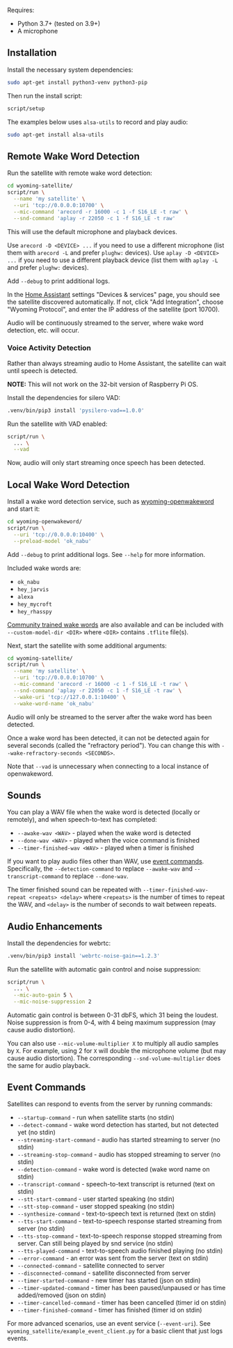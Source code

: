 
Requires:

* Python 3.7+ (tested on 3.9+)
* A microphone

## Installation

Install the necessary system dependencies:

``` sh
sudo apt-get install python3-venv python3-pip
```

Then run the install script:

``` sh
script/setup
```

The examples below uses `alsa-utils` to record and play audio:

``` sh
sudo apt-get install alsa-utils
```


## Remote Wake Word Detection

Run the satellite with remote wake word detection:

``` sh
cd wyoming-satellite/
script/run \
  --name 'my satellite' \
  --uri 'tcp://0.0.0.0:10700' \
  --mic-command 'arecord -r 16000 -c 1 -f S16_LE -t raw' \
  --snd-command 'aplay -r 22050 -c 1 -f S16_LE -t raw'
```

This will use the default microphone and playback devices.

Use `arecord -D <DEVICE> ...` if you need to use a different microphone (list them with `arecord -L` and prefer `plughw:` devices).
Use `aplay -D <DEVICE> ...` if you need to use a different playback device (list them with `aplay -L` and prefer `plughw:` devices).

Add `--debug` to print additional logs.

In the [Home Assistant](https://www.home-assistant.io/) settings "Devices & services" page, you should see the satellite discovered automatically. If not, click "Add Integration", choose "Wyoming Protocol", and enter the IP address of the satellite (port 10700).

Audio will be continuously streamed to the server, where wake word detection, etc. will occur.

### Voice Activity Detection

Rather than always streaming audio to Home Assistant, the satellite can wait until speech is detected.

**NOTE:** This will not work on the 32-bit version of Raspberry Pi OS.

Install the dependencies for silero VAD:

``` sh
.venv/bin/pip3 install 'pysilero-vad==1.0.0'
```

Run the satellite with VAD enabled:

``` sh
script/run \
  ... \
  --vad
```

Now, audio will only start streaming once speech has been detected.

## Local Wake Word Detection

Install a wake word detection service, such as [wyoming-openwakeword](https://github.com/rhasspy/wyoming-openwakeword/) and start it:

``` sh
cd wyoming-openwakeword/
script/run \
  --uri 'tcp://0.0.0.0:10400' \
  --preload-model 'ok_nabu'
```

Add `--debug` to print additional logs. See `--help` for more information.

Included wake words are:

* `ok_nabu`
* `hey_jarvis`
* `alexa`
* `hey_mycroft`
* `hey_rhasspy`

[Community trained wake words](https://github.com/fwartner/home-assistant-wakewords-collection) are also available and can be included with `--custom-model-dir <DIR>` where `<DIR>` contains `.tflite` file(s).

Next, start the satellite with some additional arguments:

``` sh
cd wyoming-satellite/
script/run \
  --name 'my satellite' \
  --uri 'tcp://0.0.0.0:10700' \
  --mic-command 'arecord -r 16000 -c 1 -f S16_LE -t raw' \
  --snd-command 'aplay -r 22050 -c 1 -f S16_LE -t raw' \
  --wake-uri 'tcp://127.0.0.1:10400' \
  --wake-word-name 'ok_nabu'
```

Audio will only be streamed to the server after the wake word has been detected.

Once a wake word has been detected, it can not be detected again for several seconds (called the "refractory period"). You can change this with `--wake-refractory-seconds <SECONDS>`.

Note that `--vad` is unnecessary when connecting to a local instance of openwakeword.

## Sounds

You can play a WAV file when the wake word is detected (locally or remotely), and when speech-to-text has completed:

* `--awake-wav <WAV>` - played when the wake word is detected
* `--done-wav <WAV>` - played when the voice command is finished
* `--timer-finished-wav <WAV>` - played when a timer is finished

If you want to play audio files other than WAV, use [event commands](#event-commands). Specifically, the `--detection-command` to replace `--awake-wav` and `--transcript-command` to replace `--done-wav`.

The timer finished sound can be repeated with `--timer-finished-wav-repeat <repeats> <delay>` where `<repeats>` is the number of times to repeat the WAV, and `<delay>` is the number of seconds to wait between repeats.

## Audio Enhancements

Install the dependencies for webrtc:

``` sh
.venv/bin/pip3 install 'webrtc-noise-gain==1.2.3'
```

Run the satellite with automatic gain control and noise suppression:

``` sh
script/run \
  ... \
  --mic-auto-gain 5 \
  --mic-noise-suppression 2
```

Automatic gain control is between 0-31 dbFS, which 31 being the loudest.
Noise suppression is from 0-4, with 4 being maximum suppression (may cause audio distortion).

You can also use `--mic-volume-multiplier X` to multiply all audio samples by `X`. For example, using 2 for `X` will double the microphone volume (but may cause audio distortion). The corresponding `--snd-volume-multiplier` does the same for audio playback.

## Event Commands

Satellites can respond to events from the server by running commands:

* `--startup-command` - run when satellite starts (no stdin)
* `--detect-command` - wake word detection has started, but not detected yet (no stdin)
* `--streaming-start-command` - audio has started streaming to server (no stdin)
* `--streaming-stop-command` - audio has stopped streaming to server (no stdin)
* `--detection-command` - wake word is detected (wake word name on stdin)
* `--transcript-command` - speech-to-text transcript is returned (text on stdin)
* `--stt-start-command` - user started speaking (no stdin)
* `--stt-stop-command` - user stopped speaking (no stdin)
* `--synthesize-command` - text-to-speech text is returned (text on stdin)
* `--tts-start-command` - text-to-speech response started streaming from server (no stdin)
* `--tts-stop-command` - text-to-speech response stopped streaming from server. Can still being played by snd service (no stdin)
* `--tts-played-command` - text-to-speech audio finished playing (no stdin)
* `--error-command` - an error was sent from the server (text on stdin)
* `--connected-command` - satellite connected to server
* `--disconnected-command` - satellite disconnected from server
* `--timer-started-command` - new timer has started (json on stdin)
* `--timer-updated-command` - timer has been paused/unpaused or has time added/removed (json on stdin)
* `--timer-cancelled-command` - timer has been cancelled (timer id on stdin)
* `--timer-finished-command` - timer has finished (timer id on stdin)

For more advanced scenarios, use an event service (`--event-uri`). See `wyoming_satellite/example_event_client.py` for a basic client that just logs events.

